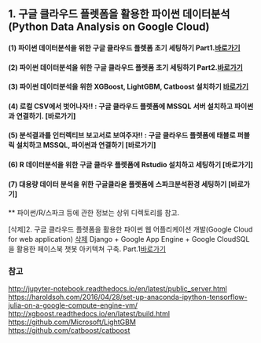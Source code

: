 ## 1. 구글 클라우드 플렛폼을 활용한 파이썬 데이터분석(Python Data Analysis on Google Cloud)

#### (1) 파이썬 데이터분석을 위한 구글 클라우드 플렛폼 초기 세팅하기 Part1.[바로가기](https://github.com/pizza12333/project_repo/blob/master/google_cloud/1.create_instance.md)
#### (2) 파이썬 데이터분석을 위한 구글 클라우드 플렛폼 초기 세팅하기 Part2.[바로가기](https://github.com/pizza12333/project_repo/blob/master/google_cloud/2.Build_up_anaconda.md)
#### (3) 파이썬 데이터분석을 위한 XGBoost, LightGBM, Catboost 설치하기 [바로가기](https://github.com/pizza12333/project_repo/blob/master/google_cloud/3.Install_XGBoost_LightGBM_Catboost.md)

#### (4) 로컬 CSV에서 벗어나자!! : 구글 클라우드 플렛폼에 MSSQL 서버 설치하고 파이썬과 연결하기. [바로가기]

#### (5) 분석결과를 인터렉티브 보고서로 보여주자!! : 구글 클라우드 플렛폼에 태블로 퍼블릭 설치하고 MSSQL, 파이썬과 연결하기 [바로가기]

#### (6) R 데이터분석을 위한 구글 클라우 플렛폼에 Rstudio 설치하고 세팅하기 [바로가기]

#### (7) 대용량 데이터 분석을 위한 구글클라욷 플렛폼에 스파크분석환경 세팅하기 [바로가기]

** 파이썬/R/스파크 등에 관한 정보는 상위 디렉토리를 참고.

[삭제]2. 구글 클라우드 플렛폼을 활용한 파이썬 웹 어플리케이션 개발(Google Cloud for web application)
[삭제](1) Django + Google App Engine + Google CloudSQL을 활용한 페이스북 챗봇 아키텍쳐 구축. Part.1[바로가기]()

### 참고
http://jupyter-notebook.readthedocs.io/en/latest/public_server.html
https://haroldsoh.com/2016/04/28/set-up-anaconda-ipython-tensorflow-julia-on-a-google-compute-engine-vm/
http://xgboost.readthedocs.io/en/latest/build.html
https://github.com/Microsoft/LightGBM
https://github.com/catboost/catboost

